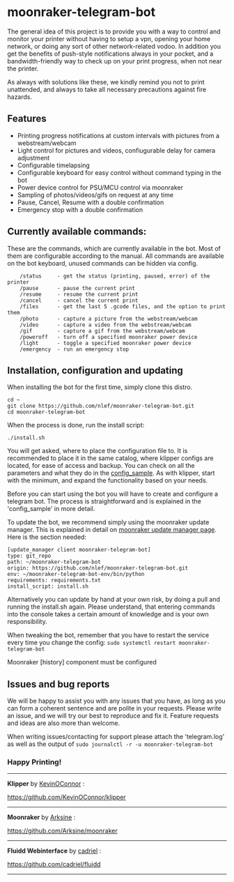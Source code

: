 # moonraker-telegram-bot

The general idea of this project is to provide you with a way to control and monitor your printer without having to setup a vpn, opening your home network, or doing any sort of other network-related vodoo.
In addition you get the benefits of push-style notifications always in your pocket, and a bandwidth-friendly way to check up on your print progress, when not near the printer.

As always with solutions like these, we kindly remind you not to print unattended, and always to take all necessary precautions against fire hazards.



## Features
- Printing progress notifications at custom intervals with pictures from a webstream/webcam
- Light control for pictures and videos, confiugurable delay for camera adjustment
- Configurable timelapsing 
- Configurable keyboard for easy control without command typing in the bot
- Power device control for PSU/MCU control via moonraker
- Sampling of photos/videos/gifs on request at any time
- Pause, Cancel, Resume with a double confirmation 
- Emergency stop with a double confirmation


## Currently available commands:

These are the commands, which are currently available in the bot. Most of them are configurable according to the manual.
All commands are available on the bot keyboard, unused commands can be hidden via config.

```
	/status		- get the status (printing, paused, error) of the printer
	/pause		- pause the current print
	/resume		- resume the current print
	/cancel		- cancel the current print
	/files		- get the last 5 .gcode files, and the option to print them
	/photo 		- capture a picture from the webstream/webcam
	/video 		- capture a video from the webstream/webcam
	/gif 		- capture a gif from the webstream/webcam
	/poweroff	- turn off a specified moonraker power device
	/light		- toggle a specified moonraker power device
	/emergency	- run an emergency stop
```

## Installation, configuration and updating

When installing the bot for the first time, simply clone this distro. 

```
cd ~
git clone https://github.com/nlef/moonraker-telegram-bot.git
cd moonraker-telegram-bot
```

When the process is done, run the install script:

```
./install.sh
```

You will get asked, where to place the configuration file to. It is recommended to place it in the same catalog, where klipper configs are located, for ease of access and backup.
You can check on all the parameters and what they do in the [config_sample](docs/config_sample.md). As with klipper, start with the minimum, and expand the functionality based on your needs.

Before you can start using the bot you will have to create and configure a telegram bot.
The process is straightforward and is explained in the 'config_sample' in more detail. 


To update the bot, we recommend simply using the moonraker update manager. This is explained in detail on [moonraker update manager page](https://moonraker.readthedocs.io/en/latest/configuration/#update_manager/).
Here is the section needed:

```
[update_manager client moonraker-telegram-bot]
type: git_repo
path: ~/moonraker-telegram-bot
origin: https://github.com/nlef/moonraker-telegram-bot.git
env: ~/moonraker-telegram-bot-env/bin/python
requirements: requirements.txt
install_script: install.sh
```

Alternatively you can update by hand at your own risk, by doing a pull and running the install.sh again.
Please understand, that entering commands into the console takes a certain amount of knowledge and is your own responsibility.


When tweaking the bot, remember that you have to restart the service every time you change the config:
`sudo systemctl restart moonraker-telegram-bot`

Moonraker [history] component must be configured

## Issues and bug reports

We will be happy to assist you with any issues that you have, as long as you can form a coherent sentence and are polite in your requests.
Please write an issue, and we will try our best to reproduce and fix it.
Feature requests and ideas are also more than welcome.

When writing issues/contacting for support please attach the 'telegram.log' as well as the output of `sudo journalctl -r -u moonraker-telegram-bot`




### Happy Printing!





---

**Klipper** by [KevinOConnor](https://github.com/KevinOConnor) :

https://github.com/KevinOConnor/klipper

---


**Moonraker** by [Arksine](https://github.com/Arksine) :

https://github.com/Arksine/moonraker

---

**Fluidd Webinterface** by [cadriel](https://github.com/cadriel) :

https://github.com/cadriel/fluidd

---
